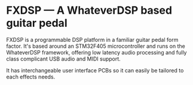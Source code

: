# FXDSP — A WhateverDSP based guitar pedal

FXDSP is a programmable DSP platform in a familiar guitar pedal form factor.
It's based around an STM32F405 microcontroller and runs on the WhateverDSP framework,
offering low latency audio processing and fully class complicant USB audio and MIDI support.

It has interchangeable user interface PCBs so it can easily be tailored to each effects needs.